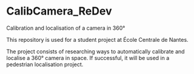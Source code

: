 # CalibCamera_ReDev
Calibration and localisation of a camera in 360°


This repository is used for a student project at École Centrale de Nantes.

The project consists of researching ways to automatically calibrate and localise a 360° camera in space.
If successful, it will be used in a pedestrian localisation project.
